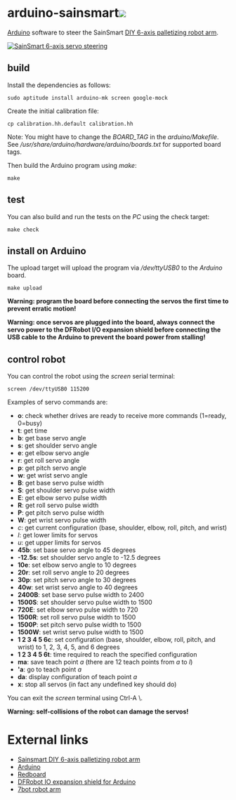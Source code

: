 # arduino-sainsmart[![](https://img.shields.io/circleci/project/wedesoft/arduino-sainsmart/master.png)](https://circleci.com/gh/wedesoft/arduino-sainsmart)

[Arduino][1] software to steer the SainSmart [DIY 6-axis palletizing robot arm][2].

[![SainSmart 6-axis servo steering](https://i1.ytimg.com/vi/_QJ1kuwu9l4/hqdefault.jpg)](https://www.youtube.com/watch?v=_QJ1kuwu9l4)

## build

Install the dependencies as follows:

```
sudo aptitude install arduino-mk screen google-mock
```

Create the initial calibration file:

```
cp calibration.hh.default calibration.hh
```

Note: You might have to change the *BOARD_TAG* in the *arduino/Makefile*.
See */usr/share/arduino/hardware/arduino/boards.txt* for supported board tags.

Then build the Arduino program using *make*:

```
make
```

## test

You can also build and run the tests on the *PC* using the check target:

```
make check
```

## install on Arduino

The upload target will upload the program via */dev/ttyUSB0* to the *Arduino* board.

```
make upload
```

**Warning: program the board before connecting the servos the first time to prevent erratic motion!**

**Warning: once servos are plugged into the board, always connect the servo power to the DFRobot I/O expansion shield before connecting the USB cable to the Arduino to prevent the board power from stalling!**

## control robot

You can control the robot using the *screen* serial terminal:

```
screen /dev/ttyUSB0 115200
```

Examples of servo commands are:

* **o**: check whether drives are ready to receive more commands (1=ready, 0=busy)
* **t**: get time
* **b**: get base servo angle
* **s**: get shoulder servo angle
* **e**: get elbow servo angle
* **r**: get roll servo angle
* **p**: get pitch servo angle
* **w**: get wrist servo angle
* **B**: get base servo pulse width
* **S**: get shoulder servo pulse width
* **E**: get elbow servo pulse width
* **R**: get roll servo pulse width
* **P**: get pitch servo pulse width
* **W**: get wrist servo pulse width
* *c*: get current configuration (base, shoulder, elbow, roll, pitch, and wrist)
* *l*: get lower limits for servos
* *u*: get upper limits for servos
* **45b**: set base servo angle to 45 degrees
* **-12.5s**: set shoulder servo angle to -12.5 degrees
* **10e**: set elbow servo angle to 10 degrees
* **20r**: set roll servo angle to 20 degrees
* **30p**: set pitch servo angle to 30 degrees
* **40w**: set wrist servo angle to 40 degrees
* **2400B**: set base servo pulse width to 2400
* **1500S**: set shoulder servo pulse width to 1500
* **720E**: set elbow servo pulse width to 720
* **1500R**: set roll servo pulse width to 1500
* **1500P**: set pitch servo pulse width to 1500
* **1500W**: set wrist servo pulse width to 1500
* **1 2 3 4 5 6c**: set configuration (base, shoulder, elbow, roll, pitch, and wrist) to 1, 2, 3, 4, 5, and 6 degrees
* **1 2 3 4 5 6t**: time required to reach the specified configuration
* **ma**: save teach point *a* (there are 12 teach points from *a* to *l*)
* **'a**: go to teach point *a*
* **da**: display configuration of teach point *a*
* **x**: stop all servos (in fact any undefined key should do)

You can exit the *screen* terminal using Ctrl-A \\.

**Warning: self-collisions of the robot can damage the servos!**

# External links

* [Sainsmart DIY 6-axis palletizing robot arm][2]
* [Arduino][1]
* [Redboard][5]
* [DFRobot IO expansion shield for Arduino][4]
* [7bot robot arm][3]

[1]: https://www.arduino.cc/
[2]: http://www.sainsmart.com/diy-6-axis-servos-control-palletizing-robot-arm-model-for-arduino-uno-mega2560.html
[3]: http://7bot.cc/
[4]: https://robosavvy.com/store/dfrobot-io-expansion-shield-for-arduino-v6.html
[5]: https://learn.sparkfun.com/tutorials/redboard-vs-uno
